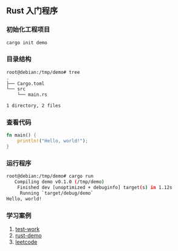 
## Rust 入门程序

### 初始化工程项目
```bash
cargo init demo
```

### 目录结构
```bash
root@debian:/tmp/demo# tree
.
├── Cargo.toml
└── src
    └── main.rs

1 directory, 2 files
```

### 查看代码
```rust
fn main() {
    println!("Hello, world!");
}
```

### 运行程序
```bash
root@debian:/tmp/demo# cargo run
   Compiling demo v0.1.0 (/tmp/demo)
    Finished dev [unoptimized + debuginfo] target(s) in 1.12s
     Running `target/debug/demo`
Hello, world!
```

### 学习案例

1. [test-work](https://github.com/deliangyang/test-work)
2. [rust-demo](https://github.com/deliangyang/rust-demo)
3. [leetcode](https://github.com/deliangyang/leetcode.rs)